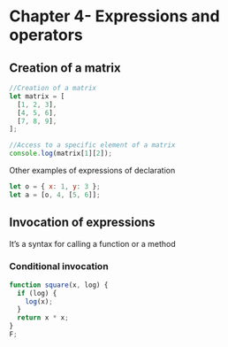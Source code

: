 # Chapter 4- Expressions and operators

## Creation of a matrix

```jsx
//Creation of a matrix
let matrix = [
  [1, 2, 3],
  [4, 5, 6],
  [7, 8, 9],
];

//Access to a specific element of a matrix
console.log(matrix[1][2]);
```

Other examples of expressions of declaration

```jsx
let o = { x: 1, y: 3 };
let a = [o, 4, [5, 6]];
```

## Invocation of expressions

It’s a syntax for calling a function or a method

### Conditional invocation

```jsx
function square(x, log) {
  if (log) {
    log(x);
  }
  return x * x;
}
F;
```

